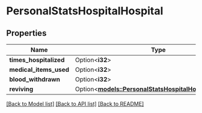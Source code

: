 # PersonalStatsHospitalHospital

## Properties

Name | Type | Description | Notes
------------ | ------------- | ------------- | -------------
**times_hospitalized** | Option<**i32**> |  | [optional]
**medical_items_used** | Option<**i32**> |  | [optional]
**blood_withdrawn** | Option<**i32**> |  | [optional]
**reviving** | Option<[**models::PersonalStatsHospitalHospitalReviving**](PersonalStatsHospital_hospital_reviving.md)> |  | [optional]

[[Back to Model list]](../README.md#documentation-for-models) [[Back to API list]](../README.md#documentation-for-api-endpoints) [[Back to README]](../README.md)


